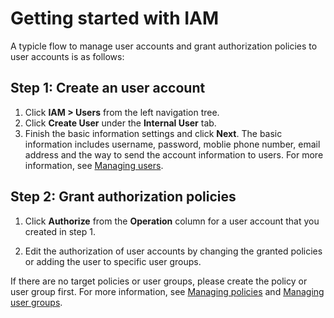 # Getting started with IAM

A typicle flow to manage user accounts and grant authorization policies to user accounts is as follows:

## Step 1: Create an user account

1. Click **IAM > Users** from the left navigation tree.
2. Click **Create User** under the **Internal User** tab.
3. Finish the basic information settings and click **Next**. The basic information includes username, password, moblie phone number, email address and the way to send the account information to users. For more information, see [Managing users](managing_users).

## Step 2: Grant authorization policies

1. Click **Authorize** from the **Operation** column for a user account that you created in step 1.

2. Edit the authorization of user accounts by changing the granted policies or adding the user to specific user groups.

If there are no target policies or user groups, please create the policy or user group first. For more information, see [Managing policies](managing_policies) and [Managing user groups](managing_groups).

